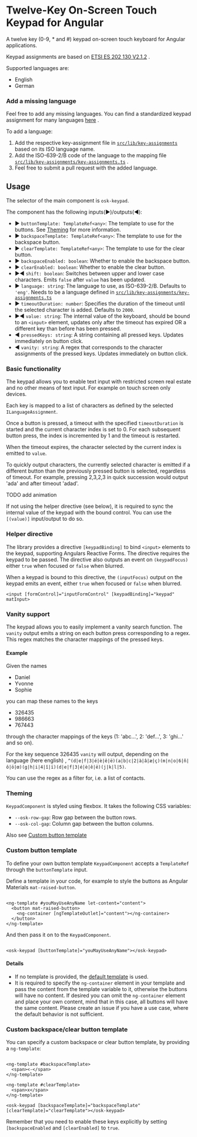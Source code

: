 # Twelve-Key On-Screen Touch Keypad for Angular

A twelve key (0-9, * and #) keypad on-screen touch keyboard for Angular applications.

Keypad assignments are based
on [ETSI ES 202 130 V2.1.2](https://www.etsi.org/deliver/etsi_es/202100_202199/202130/02.01.02_60/es_202130v020102p.pdf)
.

Supported languages are:

- English
- German

### Add a missing language

Feel free to add any missing languages. You can find a standardized keypad assignment for many
languages [here](https://www.etsi.org/deliver/etsi_es/202100_202199/202130/02.01.02_60/es_202130v020102p.pdf)
.

To add a language:

1. Add the respective key-assignment file
   in [`src/lib/key-assignments`](projects/ngx-onscreen-twelvekeyboard/src/lib/key-assignments)
   based on its ISO language name.
2. Add the ISO-639-2/B code of the language to the mapping
   file [`src/lib/key-assignments/key-assignments.ts`](projects/ngx-onscreen-twelvekeyboard/src/lib/key-assignments/key-assignments.ts)
   .
3. Feel free to submit a pull request with the added language.

## Usage

The selector of the main component is `osk-keypad`.

The component has the following inputs(:arrow_forward:)/outputs(:arrow_backward:):

- :arrow_forward: `buttonTemplate: TemplateRef<any>`: The template to use for the buttons.
  See [Theming](#theming) for more information.
- :arrow_forward: `backspaceTemplate: TemplateRef<any>`: The template to use for the backspace
  button.
- :arrow_forward: `clearTemplate: TemplateRef<any>`: The template to use for the clear button.
- :arrow_forward: `backspaceEnabled: boolean`: Whether to enable the backspace button.
- :arrow_forward: `clearEnabled: boolean`: Whether to enable the clear button.
- :arrow_forward::arrow_backward: `shift: boolean`: Switches between upper and lower case
  characters. Emits `false` after `value` has been updated.
- :arrow_forward: `language: string`: The language to use, as ISO-639-2/B. Defaults to `'eng'`.
  Needs to be a language defined
  in [`src/lib/key-assignments/key-assignments.ts`](projects/ngx-onscreen-twelvekeyboard/src/lib/key-assignments/key-assignments.ts)
- :arrow_forward: `timeoutDuration: number`: Specifies the duration of the timeout until the
  selected character is added. Defaults to `2000`.
- :arrow_forward::arrow_backward: `value: string`: The internal value of the keyboard, should be
  bound to an `<input>` element, updates only after the timeout has expired OR a different key than
  before has been pressed.
- :arrow_backward: `pressedKeys: string`: A string containing all pressed keys. Updates immediately
  on button click.
- :arrow_backward: `vanity: string`: A regex that corresponds to the character assignments of the
  pressed keys. Updates immediately on button click.

### Basic functionality

The keypad allows you to enable text input with restricted screen real estate and no other means of
text input. For example on touch screen only devices.

Each key is mapped to a list of characters as defined by the selected `ILanguageAssignment`.

Once a button is pressed, a timeout with the specified `timeoutDuration` is started and the current
character index is set to 0. For each subsequent button press, the index is incremented by 1 and the
timeout is restarted.

When the timeout expires, the character selected by the current index is emitted to `value`.

To quickly output characters, the currently selected character is emitted if a different button than
the previously pressed button is selected, regardless of timeout. For example, pressing 2,3,2,3 in
quick succession would output 'ada' and after timeout 'adad'.

TODO add animation

If not using the helper directive (see below), it is required to sync the internal value of the
keypad with the bound control. You can use the `[(value)]` input/output to do so.

### Helper directive

The library provides a directive `[keypadBinding]` to bind `<input>` elements to the keypad,
supporting Angulars Reactive Forms. The directive requires the keypad to be passed. The directive
also outputs an event on `(keypadFocus)` either `true` when focused or `false` when blurred.

When a keypad is bound to this directive, the `(inputFocus)` output on the keypad emits an event,
either `true` when focused or `false` when blurred.

```angular2html
<input [formControl]="inputFormControl" [keypadBinding]="keypad" matInput>
```

### Vanity support

The keypad allows you to easily implement a vanity search function. The `vanity` output emits a
string on each button press corresponding to a regex. This regex matches the character mappings of
the pressed keys.

#### Example

Given the names

- Daniel
- Yvonne
- Sophie

you can map these names to the keys

- 326435
- 986663
- 767443

through the character mappings of the keys (1: 'abc...', 2: 'def...', 3: 'ghi...' and so on).

For the key sequence 326435 `vanity` will output, depending on the language (here english)
, `^(d|e|f|3|é|è|ê|ë)(a|b|c|2|à|â|æ|ç)(m|n|o|6|ñ|ô|ö|œ)(g|h|i|4|î|ï)(d|e|f|3|é|è|ê|ë)(j|k|l|5)`.

You can use the regex as a filter for, i.e. a list of contacts.

### Theming <a name="theming"></a>

`KeypadComponent` is styled using flexbox. It takes the following CSS variables:

- `--osk-row-gap`: Row gap between the button rows.
- `--osk-col-gap`: Column gap between the button columns.

Also see [Custom button template](#button-template)

### Custom button template <a name="button-template"></a>

To define your own button template `KeypadComponent` accepts a `TemplateRef` through
the `buttonTemplate` input.

Define a template in your code, for example to style the buttons as Angular
Materials `mat-raised-button`.

```angular2html

<ng-template #youMayUseAnyName let-content="content">
  <button mat-raised-button>
    <ng-container [ngTemplateOutlet]="content"></ng-container>
  </button>
</ng-template>
```

And then pass it on to the `KeypadComponent`.

```angular2html

<osk-keypad [buttonTemplate]="youMayUseAnyName"></osk-keypad>
```

#### Details

- If no template is provided,
  the [default template](projects/ngx-onscreen-twelvekeyboard/src/lib/keypad/keypad.component.html)
  is used.
- It is required to specify the `ng-container` element in your template and pass the content from
  the template variable to it, otherwise the buttons will have no content. If desired you can omit
  the `ng-container` element and place your own content, mind that in this case, all buttons will
  have the same content. Please create an issue if you have a use case, where the default behavior
  is not sufficient.

### Custom backspace/clear button template

You can specify a custom backspace or clear button template, by providing a `ng-template`:

```angular2html

<ng-template #backspaceTemplate>
  <span><-</span>
</ng-template>

<ng-template #clearTemplate>
  <span>x</span>
</ng-template>

<osk-keypad [backspaceTemplate]="backspaceTemplate" [clearTemplate]="clearTemplate"></osk-keypad>
```

Remember that you need to enable these keys explicitly by setting `[backspaceEnabled`
and `[clearEnabled]` to `true`.

